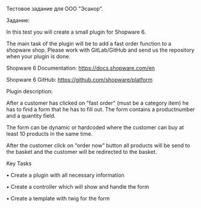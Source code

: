 Тестовое задание для ООО "Эсакор".

Задание:

In this test you will create a small plugin for Shopware 6.

The main task of the plugin will be to add a fast order function to a shopware shop. Please work with
GitLab/GitHub and send us the repository when your plugin is done.

Shopware 6 Documentation: https://docs.shopware.com/en

Shopware 6 GitHub: https://github.com/shopware/platform

Plugin description:

After a customer has clicked on "fast order" (must be a category item) he has to find a form that he
has to fill out. The form contains a productnumber and a quantity field.

The form can be dynamic or hardcoded where the customer can buy at least 10 products in the
same time.

After the customer click on “order now” button all products will be send to the basket and the
customer will be redirected to the basket.

Key Tasks

• Create a plugin with all necessary information

• Create a controller which will show and handle the form

• Create a template with twig for the form